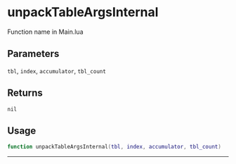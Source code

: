 # unpackTableArgsInternal
Function name in Main.lua
## Parameters
`tbl`, `index`, `accumulator`, `tbl_count`
## Returns
`nil`
## Usage
```lua
function unpackTableArgsInternal(tbl, index, accumulator, tbl_count)
```
---
